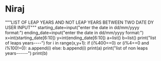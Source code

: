 # Niraj
"""LIST OF LEAP YEARS AND NOT LEAP YEARS BETWEEN TWO DATE DY USER INPUT"""
starting_date=input("enter the date in dd/mm/yyyy format:")
ending_date=input("enter the date in dd/mm/yyyy format:")
x=int(starting_date[6:10])
y=int(ending_date[6:10])
a=list()
b=list()
print("list of leaps years----")
for i in range(x,y+1):
    if (i%400==0) or (i%4==0 and i%100!=0):
        a.append(i)
    else:
        b.append(i)
print(a)
print("list of non leaps years------")
print(b)
